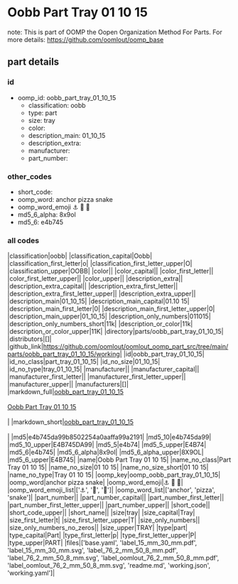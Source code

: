 # Oobb Part Tray 01 10 15  

note: This is part of OOMP the Oopen Organization Method For Parts. For more details: https://github.com/oomlout/oomp_base

##  part details





### id
* oomp_id: oobb_part_tray_01_10_15
  * classification: oobb
  * type: part
  * size: tray
  * color: 
  * description_main: 01_10_15
  * description_extra: 
  * manufacturer: 
  * part_number: 

### other_codes
* short_code: 
* oomp_word: anchor pizza snake
* oomp_word_emoji :anchor: :pizza: :snake:
* md5_6_alpha: 8x9ol
* md5_6: e4b745

### all codes 
|classification|oobb|
|classification_capital|Oobb|
|classification_first_letter|o|
|classification_first_letter_upper|O|
|classification_upper|OOBB|
|color||
|color_capital||
|color_first_letter||
|color_first_letter_upper||
|color_upper||
|description_extra||
|description_extra_capital||
|description_extra_first_letter||
|description_extra_first_letter_upper||
|description_extra_upper||
|description_main|01_10_15|
|description_main_capital|01.10 15|
|description_main_first_letter|0|
|description_main_first_letter_upper|0|
|description_main_upper|01_10_15|
|description_only_numbers|011015|
|description_only_numbers_short|11k|
|description_or_color|11k|
|description_or_color_upper|11K|
|directory|parts/oobb_part_tray_01_10_15|
|distributors|[]|
|github_link|https://github.com/oomlout/oomlout_oomp_part_src/tree/main/parts/oobb_part_tray_01_10_15/working|
|id|oobb_part_tray_01_10_15|
|id_no_class|part_tray_01_10_15|
|id_no_size|01_10_15|
|id_no_type|tray_01_10_15|
|manufacturer||
|manufacturer_capital||
|manufacturer_first_letter||
|manufacturer_first_letter_upper||
|manufacturer_upper||
|manufacturers|[]|
|markdown_full|[oobb_part_tray_01_10_15](https://github.com/oomlout/oomlout_oomp_part_src/tree/main/parts/oobb_part_tray_01_10_15/working)<br>[](https://github.com/oomlout/oomlout_oomp_part_src/tree/main/parts/oobb_part_tray_01_10_15/working)<br>[Oobb Part Tray 01 10 15](https://github.com/oomlout/oomlout_oomp_part_src/tree/main/parts/oobb_part_tray_01_10_15/working)<br><br>|
|markdown_short|[oobb_part_tray_01_10_15](https://github.com/oomlout/oomlout_oomp_part_src/tree/main/parts/oobb_part_tray_01_10_15/working)<br><br>|
|md5|e4b745da99b8502254a0aaffa99a2191|
|md5_10|e4b745da99|
|md5_10_upper|E4B745DA99|
|md5_5|e4b74|
|md5_5_upper|E4B74|
|md5_6|e4b745|
|md5_6_alpha|8x9ol|
|md5_6_alpha_upper|8X9OL|
|md5_6_upper|E4B745|
|name|Oobb Part Tray 01 10 15|
|name_no_class|Part Tray 01 10 15|
|name_no_size|01 10 15|
|name_no_size_short|01 10 15|
|name_no_type|Tray 01 10 15|
|oomp_key|oomp_oobb_part_tray_01_10_15|
|oomp_word|anchor pizza snake|
|oomp_word_emoji|:anchor: :pizza: :snake:|
|oomp_word_emoji_list|[':anchor:', ':pizza:', ':snake:']|
|oomp_word_list|['anchor', 'pizza', 'snake']|
|part_number||
|part_number_capital||
|part_number_first_letter||
|part_number_first_letter_upper||
|part_number_upper||
|short_code||
|short_code_upper||
|short_name||
|size|tray|
|size_capital|Tray|
|size_first_letter|t|
|size_first_letter_upper|T|
|size_only_numbers||
|size_only_numbers_no_zeros||
|size_upper|TRAY|
|type|part|
|type_capital|Part|
|type_first_letter|p|
|type_first_letter_upper|P|
|type_upper|PART|
|files|['base.yaml', 'label_15_mm_30_mm.pdf', 'label_15_mm_30_mm.svg', 'label_76_2_mm_50_8_mm.pdf', 'label_76_2_mm_50_8_mm.svg', 'label_oomlout_76_2_mm_50_8_mm.pdf', 'label_oomlout_76_2_mm_50_8_mm.svg', 'readme.md', 'working.json', 'working.yaml']|
